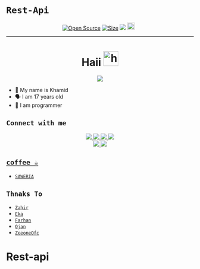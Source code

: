 # ```Rest-Api```
<p align="center">
<a href="https://github.com/Khamid2/Rest-api"><img title="Open Source" src="https://badges.frapsoft.com/os/v2/open-source.svg?v=103"></a>
<a href="https://github.com/Khamid2/Rest-api/"><img title="Size" src="https://img.shields.io/github/repo-size/zeeoneofc/Rest-api-alphabot?style=flat-square&color=green"></a>
<a href="https://hits.seeyoufarm.com"><img src="https://hits.seeyoufarm.com/api/count/incr/badge.svg?url=https%3A%2F%2Fgithub.com%2Fzeeoneofc%2FRest-api-alphabot&count_bg=%2379C83D&title_bg=%23555555&icon=probot.svg&icon_color=%2300FF6D&title=hits&edge_flat=false"/></a>
<a href="https://github.com/Khamid2/Rest-api/graphs/commit-activity"><img height="20" src="https://img.shields.io/badge/Maintained%3F-yes-green.svg"></a>&nbsp;&nbsp;
</p>
<p align='center'>
    </p>

-------
<h1 align="center">Haii <img src="https://user-images.githubusercontent.com/1303154/88677602-1635ba80-d120-11ea-84d8-d263ba5fc3c0.gif" width="40px" alt="hi"><br></h1>
<p align="center">
  <img src="https://encrypted-tbn0.gstatic.com/images?q=tbn:ANd9GcT53qOz9Zz9zmR1brk5mYeE-WaNV1IUH90sQg&usqp=CAU" /></>
</p>

- 👼 My name is Khamid 
- 🗣️ I am 17 years old 
- 🔭 I am programmer

## ```Connect with me```
<p align="center">
  <a href="Instagram.com/kmd305"><img src="https://img.shields.io/badge/Instagram-E4405F?style=for-the-badge&logo=instagram&logoColor=white"/> 
  <a href="https://wa.me/message/JBGU4J2DVYEDK1"><img src="https://img.shields.io/badge/WhatsApp-25D366?style=for-the-badge&logo=whatsapp&logoColor=white" />
  <a href="https://www.facebook.com/khamid.mirdad"><img src="https://img.shields.io/badge/Facebook-%234267B2.svg?&style=for-the-badge&logo=facebook&logoColor=white" />
  <a href="https://t.me/Khamidmirdad"><img src="https://img.shields.io/badge/Telegram-%230088cc.svg?&style=for-the-badge&logo=telegram&logoColor=white" /> <br>
  <a href="https://github.com/khamid2"><img src="https://img.shields.io/badge/-GitHub-black?style=flat-square&logo=github" /> 
  <a href="https://youtube.com/channel/UCqNxFtJoHY8FUPBJW0o1Ocw"><img src="https://img.shields.io/youtube/channel/subscribers/UCdzWwbApjkyODby7_MoRYlA?style=social" /> <br>
</p>

## ```coffee ☕```

- [`SAWERIA`](https://saweria.co/Khamid)

## ```Thnaks To```

- [`Zahir`]()
- [`Eka`]()
- [`Farhan`]()
- [`Ojan`]()
- [`ZeeoneOfc`]()
# Rest-api
